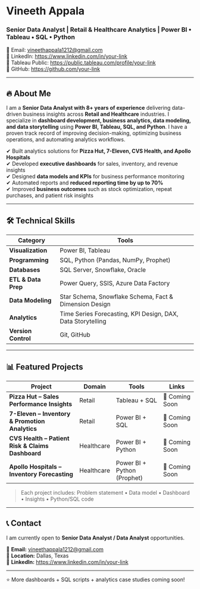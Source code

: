 # Vineeth Appala  
### Senior Data Analyst | Retail & Healthcare Analytics | Power BI • Tableau • SQL • Python
 
📧 Email: vineethappala1212@gmail.com  
🔗 LinkedIn: https://www.linkedin.com/in/your-link  
🔗 Tableau Public: https://public.tableau.com/profile/your-link  
🔗 GitHub: https://github.com/your-link  

---

## 🔥 About Me
I am a **Senior Data Analyst with 8+ years of experience** delivering data-driven business insights across **Retail and Healthcare** industries. I specialize in **dashboard development, business analytics, data modeling, and data storytelling** using **Power BI, Tableau, SQL, and Python**. I have a proven track record of improving decision-making, optimizing business operations, and automating analytics workflows.

✔ Built analytics solutions for **Pizza Hut, 7-Eleven, CVS Health, and Apollo Hospitals**  
✔ Developed **executive dashboards** for sales, inventory, and revenue insights  
✔ Designed **data models and KPIs** for business performance monitoring  
✔ Automated reports and **reduced reporting time by up to 70%**  
✔ Improved **business outcomes** such as stock optimization, repeat purchases, and patient risk insights  

---

## 🛠 Technical Skills

| Category | Tools |
|----------|-------|
| **Visualization** | Power BI, Tableau |
| **Programming** | SQL, Python (Pandas, NumPy, Prophet) |
| **Databases** | SQL Server, Snowflake, Oracle |
| **ETL & Data Prep** | Power Query, SSIS, Azure Data Factory |
| **Data Modeling** | Star Schema, Snowflake Schema, Fact & Dimension Design |
| **Analytics** | Time Series Forecasting, KPI Design, DAX, Data Storytelling |
| **Version Control** | Git, GitHub |

---

## 📊 Featured Projects

| Project | Domain | Tools | Links |
|----------|--------|--------|-------|
| **Pizza Hut – Sales Performance Insights** | Retail | Tableau + SQL | 🔗 Coming Soon |
| **7-Eleven – Inventory & Promotion Analytics** | Retail | Power BI + SQL | 🔗 Coming Soon |
| **CVS Health – Patient Risk & Claims Dashboard** | Healthcare | Power BI + Python | 🔗 Coming Soon |
| **Apollo Hospitals – Inventory Forecasting** | Healthcare | Power BI + Python (Prophet) | 🔗 Coming Soon |

> Each project includes: Problem statement • Data model • Dashboard • Insights • Python/SQL code

---

## 📞 Contact
I am currently open to **Senior Data Analyst / Data Analyst** opportunities.

📩 **Email:** vineethappala1212@gmail.com  
📍 **Location:** Dallas, Texas  
🔗 **LinkedIn:** https://www.linkedin.com/in/your-link  

---
⭐ More dashboards + SQL scripts + analytics case studies coming soon!
